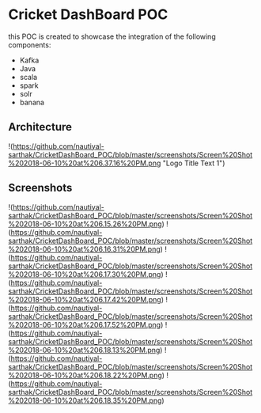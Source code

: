 # Cricket DashBoard POC

this POC is created to showcase the integration of the following components:

* Kafka
* Java
* scala
* spark
* solr
* banana

## Architecture
!(https://github.com/nautiyal-sarthak/CricketDashBoard_POC/blob/master/screenshots/Screen%20Shot%202018-06-10%20at%206.37.16%20PM.png "Logo Title Text 1")


## Screenshots
!(https://github.com/nautiyal-sarthak/CricketDashBoard_POC/blob/master/screenshots/Screen%20Shot%202018-06-10%20at%206.15.26%20PM.png)
!(https://github.com/nautiyal-sarthak/CricketDashBoard_POC/blob/master/screenshots/Screen%20Shot%202018-06-10%20at%206.16.31%20PM.png)
!(https://github.com/nautiyal-sarthak/CricketDashBoard_POC/blob/master/screenshots/Screen%20Shot%202018-06-10%20at%206.17.30%20PM.png)
!(https://github.com/nautiyal-sarthak/CricketDashBoard_POC/blob/master/screenshots/Screen%20Shot%202018-06-10%20at%206.17.42%20PM.png)
!(https://github.com/nautiyal-sarthak/CricketDashBoard_POC/blob/master/screenshots/Screen%20Shot%202018-06-10%20at%206.17.52%20PM.png)
!(https://github.com/nautiyal-sarthak/CricketDashBoard_POC/blob/master/screenshots/Screen%20Shot%202018-06-10%20at%206.18.13%20PM.png)
!(https://github.com/nautiyal-sarthak/CricketDashBoard_POC/blob/master/screenshots/Screen%20Shot%202018-06-10%20at%206.18.22%20PM.png)
!(https://github.com/nautiyal-sarthak/CricketDashBoard_POC/blob/master/screenshots/Screen%20Shot%202018-06-10%20at%206.18.35%20PM.png)
